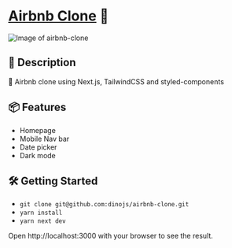 # [Airbnb Clone](https://airbnb-clone-dinojs.vercel.app/) 👋

![Image of airbnb-clone](https://user-images.githubusercontent.com/22294355/89740614-32bbe600-da82-11ea-9473-7e625c75a72b.png)

## 📖 Description

📱 Airbnb clone using Next.js, TailwindCSS and styled-components

## 📦 Features

- Homepage
- Mobile Nav bar
- Date picker
- Dark mode

## 🛠 Getting Started

- `git clone git@github.com:dinojs/airbnb-clone.git`
- `yarn install`
- `yarn next dev`

Open http://localhost:3000 with your browser to see the result.

